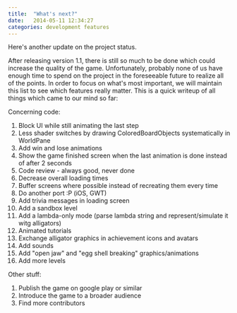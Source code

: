 ```yaml
---
title:  "What's next?"
date:   2014-05-11 12:34:27
categories: development features
---
```


Here's another update on the project status.

After releasing version 1.1, there is still so much to be done which could increase the quality of the game.
Unfortunately, probably none of us have enough time to spend on the project in the foreseeable future to realize all of the points.
In order to focus on what's most important, we will maintain this list to see which features really matter.
This is a quick writeup of all things which came to our mind so far:

Concerning code:

1. Block UI while still animating the last step
2. Less shader switches by drawing ColoredBoardObjects systematically in WorldPane
3. Add win and lose animations
4. Show the game finished screen when the last animation is done instead of after 2 seconds
5. Code review - always good, never done
6. Decrease overall loading times
7. Buffer screens where possible instead of recreating them every time
8. Do another port :P (iOS, GWT)
9. Add trivia messages in loading screen
10. Add a sandbox level
11. Add a lambda-only mode (parse lambda string and represent/simulate it witg alligators)
12. Animated tutorials
13. Exchange alligator graphics in achievement icons and avatars
14. Add sounds
15. Add "open jaw" and "egg shell breaking" graphics/animations
16. Add more levels

Other stuff:

1. Publish the game on google play or similar
2. Introduce the game to a broader audience
3. Find more contributors
